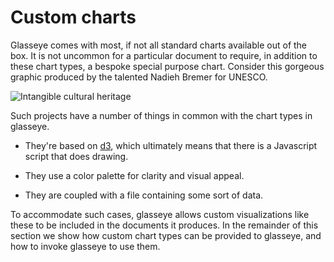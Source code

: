 # Custom charts

Glasseye comes with most, if not all standard charts available
out of the box. It is not uncommon for a particular document to
require, in addition to these chart types, a bespoke special
purpose chart. Consider this gorgeous graphic produced by the
talented Nadieh Bremer for UNESCO.

![Intangible cultural heritage](/images/VisualCinnamon.png)

Such projects have a number of things in common with the chart
types in glasseye.

- They're based on [d3](http://d3js.org), which ultimately means
  that there is a Javascript script that does drawing.

- They use a color palette for clarity and visual appeal.

- They are coupled with a file containing some sort of data.

To accommodate such cases, glasseye allows custom visualizations
like these to be included in the documents it produces. In the
remainder of this section we show how custom chart types can be
provided to glasseye, and how to invoke glasseye to use them.
